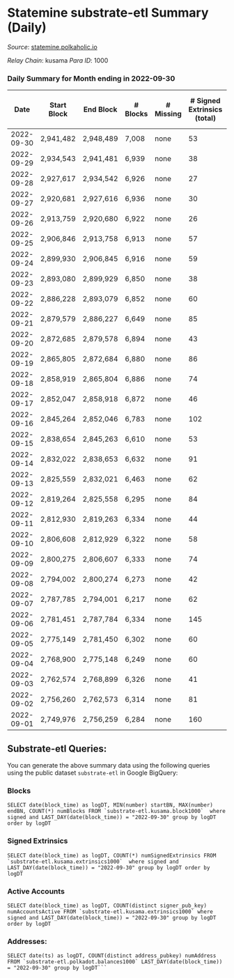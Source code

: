 # Statemine substrate-etl Summary (Daily)

_Source_: [statemine.polkaholic.io](https://statemine.polkaholic.io)

*Relay Chain*: kusama
*Para ID*: 1000



### Daily Summary for Month ending in 2022-09-30


| Date | Start Block | End Block | # Blocks | # Missing | # Signed Extrinsics (total) | # Active Accounts | # Addresses with Balances | # Events | # Transfers | # XCM Transfers In | # XCM Transfers Out |
| ---- | ----------- | --------- | -------- | --------- | --------------------------- | ----------------- | ------------------------- | -------- | ----------- | ------------------ | ------------------- |
| 2022-09-30 | 2,941,482 | 2,948,489 | 7,008 | none | 53 | 27 | 46,090 | 15,318 | 1,024 ($22.70) | 1 ($0.021) | 12 ($3,235.41) |
| 2022-09-29 | 2,934,543 | 2,941,481 | 6,939 | none | 38 | 18 |  | 14,868 | 739 ($5.34) | 10 ($34,800.01) | 3 ($293.28) |
| 2022-09-28 | 2,927,617 | 2,934,542 | 6,926 | none | 27 | 16 |  | 14,968 | 729 ($22.04) | 8 ($6,294.68) | 2 ($567.52) |
| 2022-09-27 | 2,920,681 | 2,927,616 | 6,936 | none | 30 | 18 |  | 14,698 | 632 ($24.09) | 7 ($314.86) | 2 ($290.07) |
| 2022-09-26 | 2,913,759 | 2,920,680 | 6,922 | none | 26 | 20 |  | 14,634 | 600 ($0.67) | 4 ($218.62) | 1 ($2,191.77) |
| 2022-09-25 | 2,906,846 | 2,913,758 | 6,913 | none | 57 | 25 |  | 15,184 | 1,070 ($0.14) | 2 ($4.26) | 5 ($1,252.71) |
| 2022-09-24 | 2,899,930 | 2,906,845 | 6,916 | none | 59 | 31 |  | 14,969 | 792 ($4.19) | 3 ($5.53) | 7 ($1,140.47) |
| 2022-09-23 | 2,893,080 | 2,899,929 | 6,850 | none | 38 | 30 |  | 14,781 | 816 ($1.04) | 3 ($1,920.77) | 3 ($654.61) |
| 2022-09-22 | 2,886,228 | 2,893,079 | 6,852 | none | 60 | 31 |  | 15,153 | 1,081 ($25.13) | 12 ($5,248.36) | 8 ($390.38) |
| 2022-09-21 | 2,879,579 | 2,886,227 | 6,649 | none | 85 | 26 |  | 15,441 | 1,129 ($0.63) | 6 ($216.47) | 4 ($405.63) |
| 2022-09-20 | 2,872,685 | 2,879,578 | 6,894 | none | 43 | 23 |  | 14,739 | 711 ($84.25) | 2 ($97.32) | 6 ($669.00) |
| 2022-09-19 | 2,865,805 | 2,872,684 | 6,880 | none | 86 | 36 | 45,963 | 15,508 | 1,193 ($191.31) | 11 ($2,217.65) | 3 ($477.96) |
| 2022-09-18 | 2,858,919 | 2,865,804 | 6,886 | none | 74 | 35 | 45,956 | 15,534 | 1,354 ($24.05) | 9 ($2,521.81) | 4 ($2,014.65) |
| 2022-09-17 | 2,852,047 | 2,858,918 | 6,872 | none | 46 | 27 | 45,944 | 14,916 | 915 ($15.22) | 6 ($2,043.41) | 2 ($264.87) |
| 2022-09-16 | 2,845,264 | 2,852,046 | 6,783 | none | 102 | 44 | 45,937 | 15,831 | 1,676 ($2,123.20) | 12 ($949.87) | 13 ($1,319.64) |
| 2022-09-15 | 2,838,654 | 2,845,263 | 6,610 | none | 53 | 24 | 45,922 | 14,730 | 1,095 ($120.28) | 17 ($29,111.91) | 20 ($29,388.69) |
| 2022-09-14 | 2,832,022 | 2,838,653 | 6,632 | none | 91 | 20 | 45,914 | 14,781 | 1,016 ($0.76) | 13 ($0.66) | 6 ($23.05) |
| 2022-09-13 | 2,825,559 | 2,832,021 | 6,463 | none | 62 | 38 | 45,906 | 14,624 | 1,309 ($0.83) | 13 ($323.51) | 11 ($1,037.90) |
| 2022-09-12 | 2,819,264 | 2,825,558 | 6,295 | none | 84 | 40 |  | 14,650 | 1,521 ($27.26) | 18 ($3,102.19) | 14 ($1,642.84) |
| 2022-09-11 | 2,812,930 | 2,819,263 | 6,334 | none | 44 | 30 |  | 13,793 | 885 ($0.65) | 2 ($444.01) | 4 ($197,693) |
| 2022-09-10 | 2,806,608 | 2,812,929 | 6,322 | none | 58 | 38 |  | 14,166 | 1,185 ($13,902.46) | 4 ($3,996.12) | 8 ($8,573.76) |
| 2022-09-09 | 2,800,275 | 2,806,607 | 6,333 | none | 74 | 39 |  | 14,405 | 1,326 ($15,255.39) | 14 ($4,156.40) | 5 ($18.47) |
| 2022-09-08 | 2,794,002 | 2,800,274 | 6,273 | none | 42 | 23 | 45,861 | 13,822 | 1,013 ($1.33) | 13 ($3,617.54) | 2 ($2,880.36) |
| 2022-09-07 | 2,787,785 | 2,794,001 | 6,217 | none | 62 | 43 | 45,854 | 14,126 | 1,318 ($1,724.47) | 8 ($10,209.62) | 5 ($2,137.57) |
| 2022-09-06 | 2,781,451 | 2,787,784 | 6,334 | none | 145 | 58 |  | 14,845 | 1,559 ($92,211.76) | 9 ($3,008.30) | 4 ($267.40) |
| 2022-09-05 | 2,775,149 | 2,781,450 | 6,302 | none | 60 | 37 |  | 13,938 | 1,027 ($63,633.21) | 2 ($172.39) | 5 ($1,771.34) |
| 2022-09-04 | 2,768,900 | 2,775,148 | 6,249 | none | 60 | 43 |  | 13,996 | 1,199 ($22,722.47) | 2 ($994.16) |   |
| 2022-09-03 | 2,762,574 | 2,768,899 | 6,326 | none | 41 | 16 |  | 13,745 | 881 ($2,869.91) | 8 ($172.94) | 4 ($15,164.20) |
| 2022-09-02 | 2,756,260 | 2,762,573 | 6,314 | none | 81 | 60 |  | 14,490 | 1,423 ($4,547.61) | 5 ($29,830.24) | 6 ($111.29) |
| 2022-09-01 | 2,749,976 | 2,756,259 | 6,284 | none | 160 | 86 |  | 15,663 | 2,214 ($14,460.89) | 16 ($62.49) | 12 ($3,157.17) |

## Substrate-etl Queries:
You can generate the above summary data using the following queries using the public dataset `substrate-etl` in Google BigQuery:


### Blocks
```
SELECT date(block_time) as logDT, MIN(number) startBN, MAX(number) endBN, COUNT(*) numBlocks FROM `substrate-etl.kusama.block1000`  where signed and LAST_DAY(date(block_time)) = "2022-09-30" group by logDT order by logDT
```


### Signed Extrinsics
```
SELECT date(block_time) as logDT, COUNT(*) numSignedExtrinsics FROM `substrate-etl.kusama.extrinsics1000`  where signed and LAST_DAY(date(block_time)) = "2022-09-30" group by logDT order by logDT
```


### Active Accounts
```
SELECT date(block_time) as logDT, COUNT(distinct signer_pub_key) numAccountsActive FROM `substrate-etl.kusama.extrinsics1000` where signed and LAST_DAY(date(block_time)) = "2022-09-30" group by logDT order by logDT
```


### Addresses:
```
SELECT date(ts) as logDT, COUNT(distinct address_pubkey) numAddress FROM `substrate-etl.polkadot.balances1000` LAST_DAY(date(block_time)) = "2022-09-30" group by logDT```


